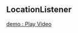 ## LocationListener

 [demo : Play Video](https://yuchuntsao.github.io/LocationListener/PlayVideo.html)
